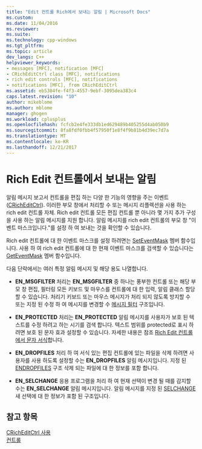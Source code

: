 ```yaml
---
title: "Edit 컨트롤 Rich에서 보내는 알림 | Microsoft Docs"
ms.custom: 
ms.date: 11/04/2016
ms.reviewer: 
ms.suite: 
ms.technology: cpp-windows
ms.tgt_pltfrm: 
ms.topic: article
dev_langs: C++
helpviewer_keywords:
- messages [MFC], notification [MFC]
- CRichEditCtrl class [MFC], notifications
- rich edit controls [MFC], notifications
- notifications [MFC], from CRichEditCtrl
ms.assetid: eb5304fe-f4f3-4557-9ebf-3095dea383c4
caps.latest.revision: "10"
author: mikeblome
ms.author: mblome
manager: ghogen
ms.workload: cplusplus
ms.openlocfilehash: fcfcb2e4fe333db1ed629489b405255d4ab050b9
ms.sourcegitcommit: 8fa8fdf0fbb4f57950f1e8f4f9b81b4d39ec7d7a
ms.translationtype: MT
ms.contentlocale: ko-KR
ms.lasthandoff: 12/21/2017
---
```

# <a name="notifications-from-a-rich-edit-control"></a>Rich Edit 컨트롤에서 보내는 알림
알림 메시지 보고서 컨트롤을 편집 하는 다양 한 기능의 영향을 주는 이벤트 ([CRichEditCtrl](../mfc/reference/cricheditctrl-class.md)). 이러한 부모 창에서 처리할 수 또는 메시지 리플렉션을 사용 하는 rich edit 컨트롤 자체. Rich edit 컨트롤 모든 편집 컨트롤 뿐 아니라 몇 가지 추가 구성을 사용 하는 알림 메시지를 지원 합니다. 알림 메시지를 rich edit 컨트롤의 부모 창 "이벤트 마스크입니다."를 설정 하 여 보내는 것을 확인할 수 있습니다.  
  
 Rich edit 컨트롤에 대 한 이벤트 마스크를 설정 하려면는 [SetEventMask](../mfc/reference/cricheditctrl-class.md#seteventmask) 멤버 함수입니다. 사용 하 여 rich edit 컨트롤에 대 한 현재 이벤트 마스크를 검색할 수 있습니다는 [GetEventMask](../mfc/reference/cricheditctrl-class.md#geteventmask) 멤버 함수입니다.  
  
 다음 단락에서는 여러 특정 알림 메시지 및 해당 용도 나열합니다.  
  
-   **EN_MSGFILTER** 처리는 **EN_MSGFILTER** 중 하나는 풍부한 컨트롤 또는 해당 부모 창 편집, 필터링 모든 키보드 및 마우스를 컨트롤에 대 한 입력, 알림 클래스 할당할 수 있습니다. 처리기 키보드 또는 마우스 메시지가 처리 되지 않도록 방지할 수 또는 지정 된 수정 하 여 메시지를 변경할 수 [메시지 필터](http://msdn.microsoft.com/library/windows/desktop/bb787936) 구조입니다.  
  
-   **EN_PROTECTED** 처리는 **EN_PROTECTED** 알림 메시지를 사용자가 보호 된 텍스트를 수정 하려고 하는 시기를 검색 합니다. 텍스트 범위를 protected로 표시 하려면 보호 된 문자 효과 설정할 수 있습니다. 자세한 내용은 참조 [Rich Edit 컨트롤에서 문자 서식](../mfc/character-formatting-in-rich-edit-controls.md)합니다.  
  
-   **EN_DROPFILES** 처리 하 여 서식 있는 편집 컨트롤에 있는 파일을 삭제 하려면 사용자를 사용 하도록 설정할 수는 **EN_DROPFILES** 알림 메시지입니다. 지정 된 [ENDROPFILES](http://msdn.microsoft.com/library/windows/desktop/bb787895) 구조 삭제 되는 파일에 대 한 정보를 포함 합니다.  
  
-   **EN_SELCHANGE** 응용 프로그램을 처리 하 여 현재 선택이 변경 될 때를 감지할 수는 **EN_SELCHANGE** 알림 메시지입니다. 알림 메시지를 지정 된 [SELCHANGE](http://msdn.microsoft.com/library/windows/desktop/bb787952) 새 선택에 대 한 정보가 포함 된 구조입니다.  
  
## <a name="see-also"></a>참고 항목  
 [CRichEditCtrl 사용](../mfc/using-cricheditctrl.md)   
 [컨트롤](../mfc/controls-mfc.md)

